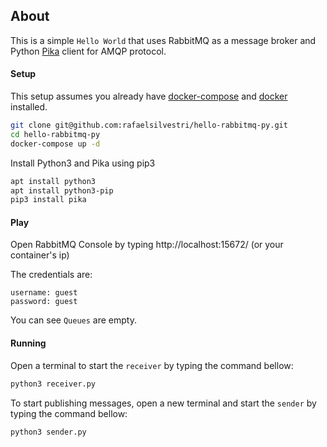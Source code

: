 ## About
This is a simple `Hello World` that uses RabbitMQ as a message broker and Python [Pika](https://github.com/pika/pika) 
client for AMQP protocol.


#### Setup
This setup assumes you already have [docker-compose](https://docs.docker.com/compose/) and [docker](https://www.docker.com/why-docker) installed.
```bash
git clone git@github.com:rafaelsilvestri/hello-rabbitmq-py.git
cd hello-rabbitmq-py
docker-compose up -d
```

Install Python3 and Pika using pip3
```bash
apt install python3
apt install python3-pip
pip3 install pika
```

#### Play
Open RabbitMQ Console by typing http://localhost:15672/ (or your container's ip)

The credentials are:
```
username: guest
password: guest
```

You can see `Queues` are empty.

#### Running
Open a terminal to start the `receiver` by typing the command bellow:
```bash
python3 receiver.py
```

To start publishing messages, open a new terminal and start the `sender` by typing the command bellow:
```bash
python3 sender.py
```

